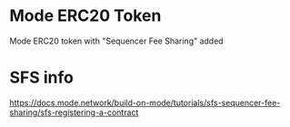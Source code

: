 # Mode ERC20 Token
Mode ERC20 token with "Sequencer Fee Sharing" added

# SFS info
https://docs.mode.network/build-on-mode/tutorials/sfs-sequencer-fee-sharing/sfs-registering-a-contract
